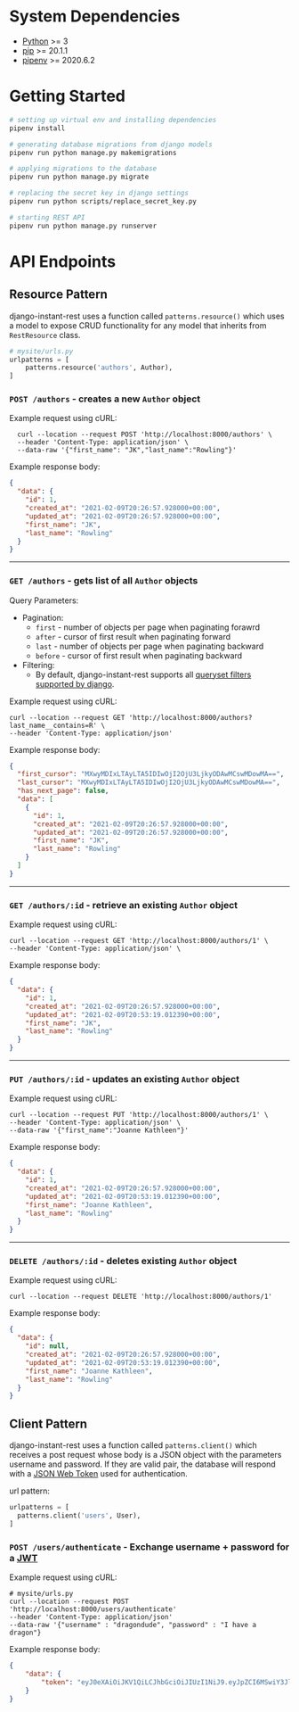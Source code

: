 # System Dependencies

- [Python](https://www.python.org/downloads/) >= 3 
- [pip]() >= 20.1.1
- [pipenv](https://pipenv.pypa.io/en/latest/) >= 2020.6.2

# Getting Started
```sh
# setting up virtual env and installing dependencies
pipenv install

# generating database migrations from django models
pipenv run python manage.py makemigrations

# applying migrations to the database
pipenv run python manage.py migrate

# replacing the secret key in django settings
pipenv run python scripts/replace_secret_key.py

# starting REST API
pipenv run python manage.py runserver
```
# API Endpoints
## Resource Pattern
django-instant-rest uses a function called `patterns.resource()` which uses a model to expose CRUD functionality for any model that inherits from `RestResource` class.
```py
# mysite/urls.py
urlpatterns = [
    patterns.resource('authors', Author),
]
```
### `POST /authors` - creates a new `Author` object
Example request using cURL:
```
  curl --location --request POST 'http://localhost:8000/authors' \
  --header 'Content-Type: application/json' \
  --data-raw '{"first_name": "JK","last_name":"Rowling"}'
```
Example response body:
```JSON
{
  "data": {
    "id": 1,
    "created_at": "2021-02-09T20:26:57.928000+00:00",
    "updated_at": "2021-02-09T20:26:57.928000+00:00",
    "first_name": "JK",
    "last_name": "Rowling"
  }
}
```
---
### `GET /authors` - gets list of all `Author` objects
Query Parameters: 
- Pagination:
  - `first` - number of objects per page when paginating forawrd
  - `after` - cursor of first result when paginating forward
  - `last` - number of objects per page when paginating backward
  - `before` - cursor of first result when paginating backward
- Filtering:
  - By default, django-instant-rest supports all [queryset filters supported by django](https://docs.djangoproject.com/en/3.1/topics/db/queries/#retrieving-specific-objects-with-filters).

Example request using cURL:
  ```
  curl --location --request GET 'http://localhost:8000/authors?last_name__contains=R' \
  --header 'Content-Type: application/json'
  ```
Example response body:
  ```JSON
  {
    "first_cursor": "MXwyMDIxLTAyLTA5IDIwOjI2OjU3LjkyODAwMCswMDowMA==",
    "last_cursor": "MXwyMDIxLTAyLTA5IDIwOjI2OjU3LjkyODAwMCswMDowMA==",
    "has_next_page": false,
    "data": [
      {
        "id": 1,
        "created_at": "2021-02-09T20:26:57.928000+00:00",
        "updated_at": "2021-02-09T20:26:57.928000+00:00",
        "first_name": "JK",
        "last_name": "Rowling"
      }
    ]
  }
  ```
---
### `GET /authors/:id` - retrieve an existing `Author` object
Example request using cURL:
  ```
  curl --location --request GET 'http://localhost:8000/authors/1' \
  --header 'Content-Type: application/json' \
  ```
Example response body:
```JSON
{
  "data": {
    "id": 1,
    "created_at": "2021-02-09T20:26:57.928000+00:00",
    "updated_at": "2021-02-09T20:53:19.012390+00:00",
    "first_name": "JK",
    "last_name": "Rowling"
  }
}
```
---
### `PUT /authors/:id` - updates an existing `Author` object
Example request using cURL:
  ```
  curl --location --request PUT 'http://localhost:8000/authors/1' \
  --header 'Content-Type: application/json' \
  --data-raw '{"first_name":"Joanne Kathleen"}'
  ```
Example response body:
```JSON
{
  "data": {
    "id": 1,
    "created_at": "2021-02-09T20:26:57.928000+00:00",
    "updated_at": "2021-02-09T20:53:19.012390+00:00",
    "first_name": "Joanne Kathleen",
    "last_name": "Rowling"
  }
}
```
---
### `DELETE /authors/:id` - deletes existing `Author` object
Example request using cURL:
```
curl --location --request DELETE 'http://localhost:8000/authors/1'
```
Example response body:
```JSON
{
  "data": {
    "id": null,
    "created_at": "2021-02-09T20:26:57.928000+00:00",
    "updated_at": "2021-02-09T20:53:19.012390+00:00",
    "first_name": "Joanne Kathleen",
    "last_name": "Rowling"
  }
}
```

## Client Pattern
django-instant-rest uses a function called `patterns.client()` which receives a post request whose body is a JSON object with the parameters username and password. If they are valid pair, the database will respond with a [JSON Web Token](https://jwt.io/) used for authentication.

url pattern:
```py
urlpatterns = [
  patterns.client('users', User),
]
```

### `POST /users/authenticate` - Exchange username + password for a [JWT](https://jwt.io/)

Example request using cURL:
```
# mysite/urls.py
curl --location --request POST 
'http://localhost:8000/users/authenticate' 
--header 'Content-Type: application/json' 
--data-raw '{"username" : "dragondude", "password" : "I have a dragon"}
```
Example response body:
```JSON
{
    "data": {
        "token": "eyJ0eXAiOiJKV1QiLCJhbGciOiJIUzI1NiJ9.eyJpZCI6MSwiY3JlYXRlZF9hdCI6IjIwMjEtMDItMTFUMTg6MDk6MTkuNTU1MDUzKzAwOjAwIiwidXBkYXRlZF9hdCI6IjIwMjEtMDItMTFUMTg6MDk6MTkuNTU1MDUzKzAwOjAwIiwidXNlcm5hbWUiOiJUYWRDb3VwZXJAZ21haWwuY29tIiwiZW1haWwiOiIifQ.VnzlwphZ0Cu9QY9CNclkY-qb9HY63HiqbNi2bltyDpM"
    }
}
```
